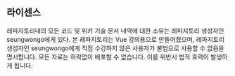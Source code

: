## 라이센스
레파지토리내의 모든 코드 및 위키 기술 문서 내역에 대한 소유는 레파지토리 생성자인 seungwongo에게 있다.
본 레파지토리는 Vue 강의용으로 만들어졌으며, 레파지토리 생성자인 seungwongo에게 직접 수강하지 않은 사용자가 불법으로 사용할 수 없음을 명시합니다.
모든 자료는 허락없이 배포할 수 없습니다. 이를 위반시 법적 효력이 발생하게 됩니다.
